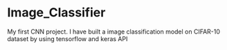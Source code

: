 # Image_Classifier
My first CNN project. I have built a image classification model on CIFAR-10 dataset by using tensorflow and keras API
